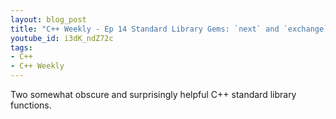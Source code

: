```yaml
---
layout: blog_post
title: "C++ Weekly - Ep 14 Standard Library Gems: `next` and `exchange`"
youtube_id: i3dK_ndZ72c
tags:
- C++
- C++ Weekly
---
```


Two somewhat obscure and surprisingly helpful C++ standard library functions.


